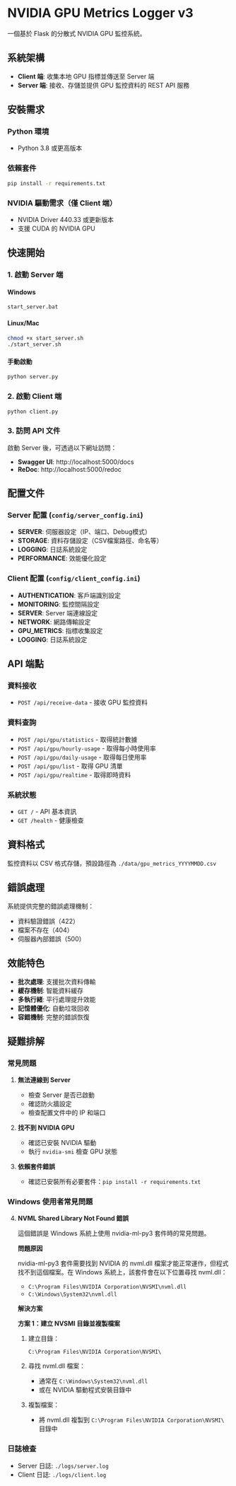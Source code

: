 # NVIDIA GPU Metrics Logger v3

一個基於 Flask 的分散式 NVIDIA GPU 監控系統。

## 系統架構

- **Client 端**: 收集本地 GPU 指標並傳送至 Server 端
- **Server 端**: 接收、存儲並提供 GPU 監控資料的 REST API 服務

## 安裝需求

### Python 環境
- Python 3.8 或更高版本

### 依賴套件
```bash
pip install -r requirements.txt
```

### NVIDIA 驅動需求（僅 Client 端）
- NVIDIA Driver 440.33 或更新版本
- 支援 CUDA 的 NVIDIA GPU

## 快速開始

### 1. 啟動 Server 端

#### Windows
```cmd
start_server.bat
```

#### Linux/Mac
```bash
chmod +x start_server.sh
./start_server.sh
```

#### 手動啟動
```bash
python server.py
```

### 2. 啟動 Client 端

```bash
python client.py
```

### 3. 訪問 API 文件

啟動 Server 後，可透過以下網址訪問：
- **Swagger UI**: http://localhost:5000/docs
- **ReDoc**: http://localhost:5000/redoc

## 配置文件

### Server 配置 (`config/server_config.ini`)
- **SERVER**: 伺服器設定（IP、端口、Debug模式）
- **STORAGE**: 資料存儲設定（CSV檔案路徑、命名等）
- **LOGGING**: 日誌系統設定
- **PERFORMANCE**: 效能優化設定

### Client 配置 (`config/client_config.ini`)
- **AUTHENTICATION**: 客戶端識別設定
- **MONITORING**: 監控間隔設定
- **SERVER**: Server 端連線設定
- **NETWORK**: 網路傳輸設定
- **GPU_METRICS**: 指標收集設定
- **LOGGING**: 日誌系統設定

## API 端點

### 資料接收
- `POST /api/receive-data` - 接收 GPU 監控資料

### 資料查詢
- `POST /api/gpu/statistics` - 取得統計數據
- `POST /api/gpu/hourly-usage` - 取得每小時使用率
- `POST /api/gpu/daily-usage` - 取得每日使用率
- `POST /api/gpu/list` - 取得 GPU 清單
- `POST /api/gpu/realtime` - 取得即時資料

### 系統狀態
- `GET /` - API 基本資訊
- `GET /health` - 健康檢查

## 資料格式

監控資料以 CSV 格式存儲，預設路徑為 `./data/gpu_metrics_YYYYMMDD.csv`

## 錯誤處理

系統提供完整的錯誤處理機制：
- 資料驗證錯誤（422）
- 檔案不存在（404）
- 伺服器內部錯誤（500）

## 效能特色

- **批次處理**: 支援批次資料傳輸
- **緩存機制**: 智能資料緩存
- **多執行緒**: 平行處理提升效能
- **記憶體優化**: 自動垃圾回收
- **容錯機制**: 完整的錯誤恢復

## 疑難排解

### 常見問題

1. **無法連線到 Server**
   - 檢查 Server 是否已啟動
   - 確認防火牆設定
   - 檢查配置文件中的 IP 和端口

2. **找不到 NVIDIA GPU**
   - 確認已安裝 NVIDIA 驅動
   - 執行 `nvidia-smi` 檢查 GPU 狀態

3. **依賴套件錯誤**
   - 確認已安裝所有必要套件：`pip install -r requirements.txt`

### Windows 使用者常見問題

4. **NVML Shared Library Not Found 錯誤**
   
   這個錯誤是 Windows 系統上使用 nvidia-ml-py3 套件時的常見問題。
   
   **問題原因**
   
   nvidia-ml-py3 套件需要找到 NVIDIA 的 nvml.dll 檔案才能正常運作，但程式找不到這個檔案。在 Windows 系統上，該套件會在以下位置尋找 nvml.dll：
   - `C:\Program Files\NVIDIA Corporation\NVSMI\nvml.dll`
   - `C:\Windows\System32\nvml.dll`
   
   **解決方案**
   
   **方案 1：建立 NVSMI 目錄並複製檔案**
   
   1. 建立目錄：
      ```
      C:\Program Files\NVIDIA Corporation\NVSMI\
      ```
   
   2. 尋找 nvml.dll 檔案：
      - 通常在 `C:\Windows\System32\nvml.dll`
      - 或在 NVIDIA 驅動程式安裝目錄中
   
   3. 複製檔案：
      - 將 nvml.dll 複製到 `C:\Program Files\NVIDIA Corporation\NVSMI\` 目錄中

### 日誌檢查

- Server 日誌: `./logs/server.log`
- Client 日誌: `./logs/client.log`
